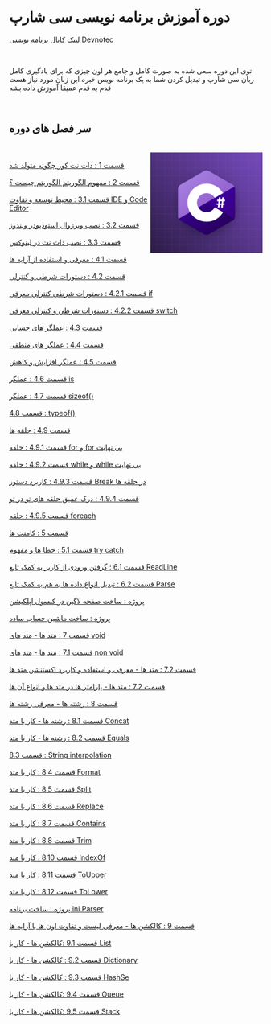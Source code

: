 <h1 align="left">دوره آموزش برنامه نویسی سی شارپ</h1>

<a href="https://www.youtube.com/@devnotec">لینک کانال برنامه نویسی Devnotec</a>

<br/>

<p align="left">توی این دوره سعی شده به صورت کامل و جامع هر اون چیزی که برای یادگیری کامل زبان سی شارپ و تبدیل کردن شما به یک برنامه نویس خبره این زبان مورد نیاز هست قدم به قدم عمیقا آموزش داده بشه</p>

<br/>

<h2 align="left">سر فصل های دوره</h2>

<br/>

<img align="right" height="200" src="https://github.com/Devnotec/CsharpTuturial/blob/main/csharp.png?raw=true"  />

 <br/>

<div>
  <div><a href="https://youtu.be/zDQRnHvmZlA">قسمت 1 : دات نت کور چگونه متولد شد</a></div>
   <br/>
  <div><a href="https://youtu.be/rYfxCLGfRvE">قسمت 2 : مفهوم الگوریتم الگوریتم چیست ؟</a></div>
   <br/>
  <div><a href="https://youtu.be/1kCOPSMj4xQ">قسمت 3.1 : محیط توسعه و تفاوت IDE و Code Editor</a></div>

  <br/>
  <div><a href="https://youtu.be/1WgERmW9ALM">قسمت 3.2 : نصب ویرژوال استودیودر ویندوز</a></div>

   <br/>
  <div><a href="https://youtu.be/Kr2hCtzZono">قسمت 3.3 : نصب دات نت در لینوکس</a></div>

  <br/>
  <div><a href="https://youtu.be/T7n5vzqHhqQ">قسمت 4.1 : معرفی و استفاده از آرایه ها</a></div>

  
  <br/>
  <div><a href="#">قسمت 4.2 : دستورات شرطی و کنترلی</a></div>

  <br/>
  <div><a href="#">قسمت 4.2.1 : دستورات شرطی کنترلی معرفی if</a></div>

  <br/>
  <div><a href="#">قسمت 4.2.2 : دستورات شرطی و کنترلی معرفی switch</a></div>

   <br/>
  <div><a href="#">قسمت 4.3 : عملگر های حسابی</a></div>


   <br/>
  <div><a href="#">قسمت 4.4 : عملگر های منطقی</a></div>
  

   <br/>
  <div><a href="#">قسمت 4.5 : عملگر افزایش و کاهش</a></div>

   <br/>
  <div><a href="#">قسمت 4.6 : عملگر is </a></div>

   <br/>
  <div><a href="#">قسمت 4.7 : عملگر sizeof()</a></div>

   <br/>
  <div><a href="#">قسمت 4.8 : typeof()</a></div>


   <br/>
  <div><a href="#">قسمت 4.9 : حلقه ها </a></div>

   <br/>
  <div><a href="#">قسمت 4.9.1 : حلقه for و for بی نهایت</a></div>

   <br/>
  <div><a href="#">قسمت 4.9.2 : حلقه while و while بی نهایت </a></div>

   <br/>
  <div><a href="#">قسمت 4.9.3 :  کاربرد دستور Break در حلقه ها</a></div>

   <br/>
  <div><a href="#">قسمت 4.9.4 :  درک عمیق حلقه های تو در تو</a></div>

   <br/>
  <div><a href="#">قسمت 4.9.5 :  حلقه foreach</a></div>
  


   <br/>
  <div><a href="#">قسمت 5 : کامنت ها </a></div>

   <br/>
  <div><a href="#">قسمت 5.1 : خطا ها و مفهوم try catch </a></div>

   <br/>
  <div><a href="#">قسمت 6.1 :  گرفتن ورودی از کاربر به کمک تابع ReadLine</a></div>

 
   <br/>
  <div><a href="#">قسمت 6.2 : تبدیل انواع داده ها به هم به کمک تابع Parse </a></div>

  
   <br/>
  <div><a href="#">پروژه : ساخت صفحه لاگین در کنسول اپلکیشن</a></div>

   <br/>
  <div><a href="#">پروژه : ساخت ماشین حساب ساده</a></div>

   <br/>
  <div><a href="#">قسمت 7 : متد ها - متد های void</a></div>

   <br/>
  <div><a href="#">قسمت 7.1 : متد ها - متد های non void</a></div>

   <br/>
  <div><a href="#">قسمت 7.2 : متد ها - معرفی و استفاده  و کاربرد اکستنشن متد ها</a></div>


   <br/>
  <div><a href="#">قسمت 7.2 : متد ها - پارامتر ها در متد ها و انواع آن ها</a></div>

   <br/>
  <div><a href="#">قسمت 8 : رشته ها - معرفی رشته ها</a></div>

   <br/>
  <div><a href="#">قسمت 8.1 : رشته ها - کار با متد Concat</a></div>

   <br/>
  <div><a href="#">قسمت 8.2 : رشته ها - کار با متد Equals</a></div>

   <br/>
  <div><a href="#"> قسمت 8.3 : String interpolation</a></div>

  <br/>
  <div><a href="#">قسمت 8.4 : کار با متد Format</a></div>

  <br/>
  <div><a href="#">قسمت 8.5 : کار با متد Split</a></div>

  <br/>
  <div><a href="#">قسمت 8.6 : کار با متد Replace</a></div>

   <br/>
  <div><a href="#">قسمت 8.7 : کار با متد Contains</a></div>

   <br/>
  <div><a href="#">قسمت 8.8 : کار با متد Trim</a></div>

   <br/>
  <div><a href="#">قسمت 8.10 : کار با متد IndexOf</a></div>

   <br/>
  <div><a href="#">قسمت 8.11 : کار با متد ToUpper</a></div>

   <br/>
  <div><a href="#">قسمت 8.12 : کار با متد ToLower</a></div>

   <br/>
  <div><a href="#">پروژه : ساخت برنامه ini Parser</a></div>


  <br/>
  <div><a href="#">قسمت 9 : کالکشن ها - معرفی لیست و تفاوت اون ها با آرایه ها</a></div>

  <br/>
  <div><a href="#">قسمت 9.1 :کالکشن ها -   کار با List</a></div>

   <br/>
  <div><a href="#">قسمت 9.2 : کالکشن ها -  کار با Dictionary</a></div>

   <br/>
  <div><a href="#">قسمت 9.3 : کالکشن ها - کار با HashSe</a></div>

   <br/>
  <div><a href="#">قسمت 9.4 :کالکشن ها -  کار با Queue</a></div>

   <br/>
  <div><a href="#">قسمت 9.5 :کالکشن ها -  کار با Stack</a></div>

  



 
  
</div>

<br/>
